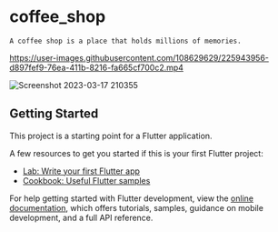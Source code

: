 # coffee_shop

    A coffee shop is a place that holds millions of memories.
 
https://user-images.githubusercontent.com/108629629/225943956-d897fef9-76ea-411b-8216-fa665cf700c2.mp4


![Screenshot 2023-03-17 210355](https://user-images.githubusercontent.com/108629629/225944006-e78775b7-b586-4ce9-b863-aa341314a086.png)


## Getting Started

This project is a starting point for a Flutter application.

A few resources to get you started if this is your first Flutter project:

- [Lab: Write your first Flutter app](https://docs.flutter.dev/get-started/codelab)
- [Cookbook: Useful Flutter samples](https://docs.flutter.dev/cookbook)

For help getting started with Flutter development, view the
[online documentation](https://docs.flutter.dev/), which offers tutorials,
samples, guidance on mobile development, and a full API reference.
